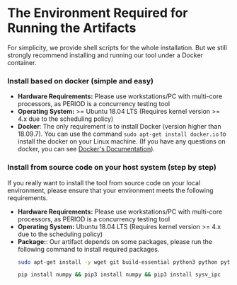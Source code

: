 # The Environment Required for Running the Artifacts
 
For simplicity, we provide shell scripts for the whole installation. But we still strongly recommend installing and running our tool under a Docker container.
 
### Install based on docker (simple and easy)

- **Hardware Requirements:** Please use workstations/PC with multi-core processors, as PERIOD is a concurrency testing tool
- **Operating System:** >= Ubuntu 18.04 LTS (Requires kernel version >= 4.x due to the scheduling policy)
- **Docker**: The only requirement is to install Docker (version higher than 18.09.7). You can use the command `sudo apt-get install docker.io` to install the docker on your Linux machine. (If you have any questions on docker, you can see [Docker's Documentation](https://docs.docker.com/engine/install/ubuntu/)).
 
 
### Install from source code on your host system (step by step)
 
If you really want to install the tool from source code on your local environment, please ensure that your environment meets the following requirements.

- **Hardware Requirements:** Please use workstations/PC with multi-core processors, as PERIOD is a concurrency testing tool 
- **Operating System:** Ubuntu 18.04 LTS (Requires kernel version >= 4.x due to the scheduling policy)
- **Package:**: Our artifact depends on some packages, please run the following command to install required packages.
  ```sh
  sudo apt-get install -y wget git build-essential python3 python python-pip python3-pip tmux cmake libtool libtool-bin automake autoconf autotools-dev m4 autopoint libboost-dev help2man gnulib bison flex texinfo zlib1g-dev libexpat1-dev libfreetype6 libfreetype6-dev libbz2-dev liblzo2-dev libtinfo-dev libssl-dev pkg-config libswscale-dev libarchive-dev liblzma-dev liblz4-dev doxygen vim intltool gcc-multilib sudo --fix-missing
  ```
  ```sh
  pip install numpy && pip3 install numpy && pip3 install sysv_ipc
  ```
